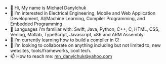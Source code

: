 - 👋 Hi, My name is Michael Danylchuk
- 👀 I’m interested in Electrical Engineering, Mobile and Web Application Development, AI/Machine Learning, Compiler Programming, and Embedded     Programming
- 👾 Languages i'm familiar with: Swift, Java, Python, C++, C, HTML, CSS, Verilog, Matlab, TypeScript, Javascript, x86 and ARM Assembly
- 🌱 I’m currently learning how to build a compiler in C!
- 💞️ I’m looking to collaborate on anything including but not limited to; new websites, tools/frameworks, cool tech.
- 📫 How to reach me: mn_danylchuk@yahoo.com

<!---
Mikedan37/Mikedan37 is a ✨ special ✨ repository because its `README.md` (this file) appears on your GitHub profile.
You can click the Preview link to take a look at your changes.
--->
